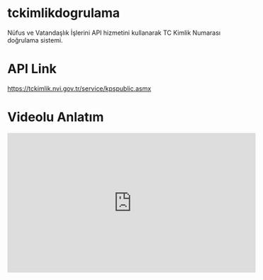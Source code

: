 # tckimlikdogrulama
Nüfus ve Vatandaşlık İşlerini API hizmetini kullanarak TC Kimlik Numarası doğrulama sistemi.

# API Link
https://tckimlik.nvi.gov.tr/service/kpspublic.asmx

# Videolu Anlatım
<iframe width="560" height="315" src="https://www.youtube.com/embed/HFc789lMTOI?si=qY8tjudbAT-HGjpN" title="YouTube video player" frameborder="0" allow="accelerometer; autoplay; clipboard-write; encrypted-media; gyroscope; picture-in-picture; web-share" referrerpolicy="strict-origin-when-cross-origin" allowfullscreen></iframe>
